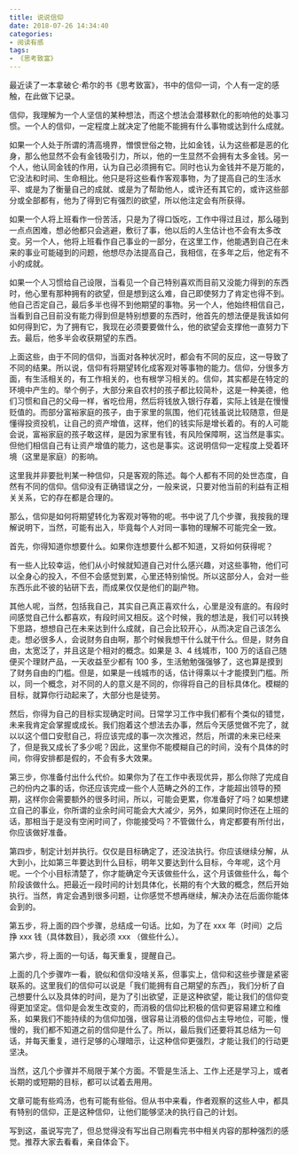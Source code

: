 ```yaml
---
title: 说说信仰
date: 2018-07-26 14:34:40
categories:
- 阅读有感
tags:
- 《思考致富》
---
```


最近读了一本拿破仑·希尔的书《思考致富》，书中的信仰一词，个人有一定的感触，在此做下记录。

信仰，我理解为一个人坚信的某种想法，而这个想法会潜移默化的影响他的处事习惯。一个人的信仰，一定程度上就决定了他能不能拥有什么事物或达到什么成就。

如果一个人处于所谓的清高境界，憎恨世俗之物，比如金钱，认为这些都是恶的化身，那么他显然不会有金钱吸引力，所以，他的一生显然不会拥有太多金钱。另一个人，他认同金钱的作用，认为自己必须拥有它。同时也认为金钱并不是万能的，它没法和时间、生命相比。他只是将这些看作客观事物，为了提高自己的生活水平、或是为了衡量自己的成就、或是为了帮助他人，或许还有其它的，或许这些部分或全部都有，他为了得到它有强烈的欲望，所以他注定会有所获得。

如果一个人将上班看作一份苦活，只是为了得口饭吃，工作中得过且过，那么碰到一点点困难，想必他都只会逃避，敷衍了事，他以后的人生估计也不会有太多改变。另一个人，他将上班看作自己事业的一部分，在这里工作，他能遇到自己在未来的事业可能碰到的问题，他想尽办法提高自己，我相信，在多年之后，他定有不小的成就。

如果一个人习惯给自己设限，当看见一个自己特别喜欢而目前又没能力得到的东西时，他心里有那种拥有的欲望，但是想到这么难，自己即使努力了肯定也得不到。他自己否定自己，最后多半也得不到他期望的事物。另一个人，他始终相信自己，当看到自己目前没有能力得到但是特别想要的东西时，他首先的想法便是我该如何如何得到它，为了拥有它，我现在必须要要做什么，他的欲望会支撑他一直努力下去。最后，他多半会收获期望的东西。

上面这些，由于不同的信仰，当面对各种状况时，都会有不同的反应，这一导致了不同的结果。所以说，信仰有将期望转化成客观对等事物的能力。信仰，分很多方面，有生活相关的，有工作相关的，也有根学习相关的。信仰，其实都是在特定的环境中产生的。举个例子，大部分来自农村的孩子都比较简朴，这是一种美德，他们习惯和自己的父母一样，省吃俭用，然后将钱放入银行存着，实际上钱是在慢慢贬值的。而部分富裕家庭的孩子，由于家里的氛围，他们花钱虽说比较随意，但是懂得投资投机，让自己的资产增值，这样，他们的钱实际是增长着的。有的人可能会说，富裕家庭的孩子敢这样，是因为家里有钱，有风险保障啊，这当然是事实。但他们相信自己有让资产增值的能力，这也是事实。这说明信仰一定程度上受着环境（这里是家庭）的影响。

这里我并非要批判某一种信仰，只是客观的陈述。每个人都有不同的处世态度，自然有不同的信仰。信仰没有正确错误之分，一般来说，只要对他当前的利益有正相关关系，它的存在都是合理的。

<!-- more -->

那么，信仰是如何将期望转化为客观对等物的呢。书中说了几个步骤，我按我的理解说明下，当然，可能有出入，毕竟每个人对同一事物的理解不可能完全一致。

首先，你得知道你想要什么。如果你连想要什么都不知道，又将如何获得呢？

有一些人比较幸运，他们从小时候就知道自己对什么感兴趣，对这些事物，他们可以全身心的投入，不但不会感觉到累，心里还特别愉悦。所以这部分人，会对一些东西乐此不彼的钻研下去，而成果仅仅是他们的副产物。

其他人呢，当然，包括我自己，其实自己真正喜欢什么，心里是没有底的。有段时间感觉自己什么都喜欢，有段时间又相反。这个时候，我的想法是，我们可以转换下思路，想想自己在未来达到什么成就，自己会比较开心，从而决定自己该怎么走。想必很多人，会说财务自由啊，那个时候我想干什么就干什么。但是，财务自由，太宽泛了，并且这是个相对的概念。如果是 3、4 线城市，100 万的话自己随便买个理财产品，一天收益至少都有 100 多，生活勉勉强强够了，这也算是摸到了财务自由的门槛。但是，如果是一线城市的话，估计得乘以十才能摸到门槛。所以，同一个概念，对不同的人的意义是不同的，你得将自己的目标具体化。模糊的目标，就算你行动起来了，大部分也是徒劳。

然后，你得为自己的目标实现确定时间。日常学习工作中我们都有个类似的错觉，未来我肯定会掌握或成长。我们抱着这个想法去办事，然后今天感觉做不完了，就以以这个借口安慰自己，将应该完成的事一次次推迟，然后，所谓的未来已经来了，但是我又成长了多少呢？因此，这里你不能模糊自己的时间，没有个具体的时间，你得安排都是假的，不会有多大效果。

第三步，你准备付出什么代价。如果你为了在工作中表现优异，那么你除了完成自己的份内之事的话，你还应该完成一些个人范畴之外的工作，才能超出领导的预期，这样你会需要额外的很多时间，所以，可能会更累，你准备好了吗？如果想建立自己的事业，你所谓的业余时间可能会大大减少，另外，如果同时你还在上班的话，那相当于是没有空闲时间了，你能接受吗？不管做什么，肯定都要有所付出，你应该做好准备。

第四步，制定计划并执行。仅仅是目标确定了，还没法执行。你应该继续分解，从大到小，比如第三年要达到什么目标，明年又要达到什么目标，今年呢，这个月呢。一个个小目标清楚了，你才能确定今天该做些什么，这个月该做些什么，每个阶段该做什么。把最近一段时间的计划具体化，长期的有个大致的概念，然后开始执行。当然，肯定会遇到很多问题，让你感觉不想再继续，解决办法在后面你能体会到的。

第五步，将上面的四个步骤，总结成一句话。比如，为了在 xxx 年（时间）之后挣 xxx 钱（具体数目），我必须 xxx （做些什么）。

第六步，将上面的一句话，每天重复，提醒自己。

上面的几个步骤咋一看，貌似和信仰没啥关系，但事实上，信仰和这些步骤是紧密联系的。这里我们的信仰可以说是「我们能拥有自己期望的东西」，我们分析了自己想要什么以及具体的时间，是为了引出欲望，正是这种欲望，能让我们的信仰变得更加坚定。信仰是会发生改变的，而消极的信仰比积极的信仰更容易建立和维系，如果我们不能持续的为信仰加强，很容易让消极的信仰占主导地位，可能，慢慢的，我们都不知道之前的信仰是什么了。所以，最后我们还要将其总结为一句话，并每天重复，进行足够的心理暗示，让这种信仰更强烈，才能让我们的行动更坚决。

当然，这几个步骤并不局限于某个方面。不管是生活上、工作上还是学习上，或者长期的或短期的目标，都可以试着去用用。

文章可能有些鸡汤，也有可能有些俗。但从书中来看，作者观察的这些人中，都具有特别的信仰，正是这种信仰，让他们能够坚决的执行自己的计划。

写到这，虽说写完了，但总觉得没有写出自己刚看完书中相关内容的那种强烈的感觉。推荐大家去看看，亲自体会下。
